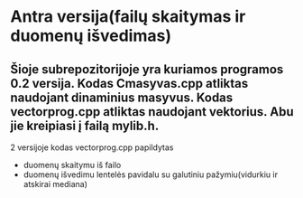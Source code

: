 # Antra versija(failų skaitymas ir duomenų išvedimas)

Šioje subrepozitorijoje yra kuriamos programos 0.2 versija. 
Kodas Cmasyvas.cpp atliktas naudojant dinaminius masyvus.
Kodas vectorprog.cpp atliktas naudojant vektorius. 
Abu jie kreipiasi į failą mylib.h. 
----------------------------------------------------------
2 versijoje kodas vectorprog.cpp papildytas 
- duomenų skaitymu iš failo
- duomenų išvedimu lentelės pavidalu su galutiniu pažymiu(vidurkiu ir atskirai mediana)
 
